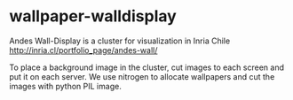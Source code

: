 # wallpaper-walldisplay

Andes Wall-Display is a cluster for visualization in Inria Chile
http://inria.cl/portfolio_page/andes-wall/

To place a background image in the cluster, cut images to each screen and put it on each server.
We use nitrogen to allocate wallpapers and cut the images with python PIL image.
